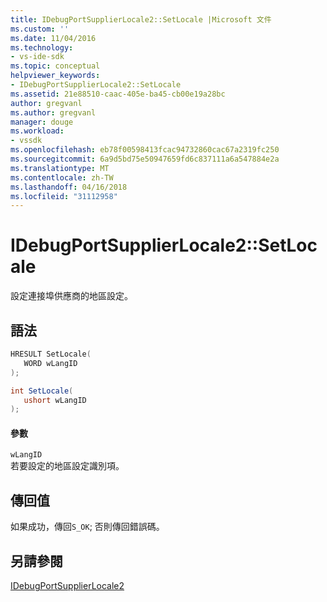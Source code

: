 ```yaml
---
title: IDebugPortSupplierLocale2::SetLocale |Microsoft 文件
ms.custom: ''
ms.date: 11/04/2016
ms.technology:
- vs-ide-sdk
ms.topic: conceptual
helpviewer_keywords:
- IDebugPortSupplierLocale2::SetLocale
ms.assetid: 21e88510-caac-405e-ba45-cb00e19a28bc
author: gregvanl
ms.author: gregvanl
manager: douge
ms.workload:
- vssdk
ms.openlocfilehash: eb78f00598413fcac94732860cac67a2319fc250
ms.sourcegitcommit: 6a9d5bd75e50947659fd6c837111a6a547884e2a
ms.translationtype: MT
ms.contentlocale: zh-TW
ms.lasthandoff: 04/16/2018
ms.locfileid: "31112958"
---
```

# <a name="idebugportsupplierlocale2setlocale"></a>IDebugPortSupplierLocale2::SetLocale
設定連接埠供應商的地區設定。  
  
## <a name="syntax"></a>語法  
  
```cpp  
HRESULT SetLocale(  
   WORD wLangID  
);  
```  
  
```csharp  
int SetLocale(  
   ushort wLangID  
);  
```  
  
#### <a name="parameters"></a>參數  
 `wLangID`  
 若要設定的地區設定識別項。  
  
## <a name="return-value"></a>傳回值  
 如果成功，傳回`S_OK`; 否則傳回錯誤碼。  
  
## <a name="see-also"></a>另請參閱  
 [IDebugPortSupplierLocale2](../../../extensibility/debugger/reference/idebugportsupplierlocale2.md)